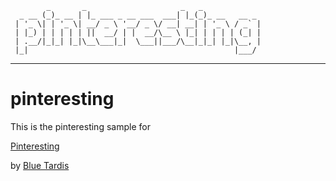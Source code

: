             _       _                     _   _             
      _ __ (_)_ __ | |_ ___ _ __ ___  ___| |_(_)_ __   __ _ 
     | '_ \| | '_ \| __/ _ \ '__/ _ \/ __| __| | '_ \ / _` |
     | |_) | | | | | ||  __/ | |  __/\__ \ |_| | | | | (_| |
     | .__/|_|_| |_|\__\___|_|  \___||___/\__|_|_| |_|\__, |
     |_|                                              |___/ 
  ----------------------------------------------------------------- 
  
# pinteresting

This is the pinteresting sample for

[Pinteresting](https://pinteresting123.herokuapp.com/)

by [Blue Tardis](https://bluetardis.com)
